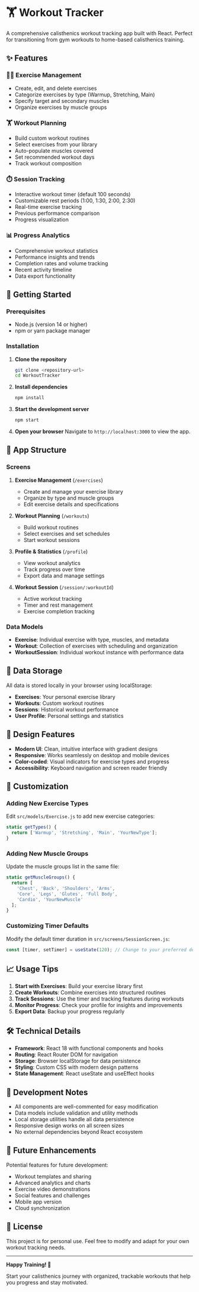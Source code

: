 # 🏋️ Workout Tracker

A comprehensive calisthenics workout tracking app built with React. Perfect for transitioning from gym workouts to home-based calisthenics training.

## ✨ Features

### 🏃‍♂️ Exercise Management
- Create, edit, and delete exercises
- Categorize exercises by type (Warmup, Stretching, Main)
- Specify target and secondary muscles
- Organize exercises by muscle groups

### 🏋️ Workout Planning
- Build custom workout routines
- Select exercises from your library
- Auto-populate muscles covered
- Set recommended workout days
- Track workout composition

### ⏱️ Session Tracking
- Interactive workout timer (default 100 seconds)
- Customizable rest periods (1:00, 1:30, 2:00, 2:30)
- Real-time exercise tracking
- Previous performance comparison
- Progress visualization

### 📊 Progress Analytics
- Comprehensive workout statistics
- Performance insights and trends
- Completion rates and volume tracking
- Recent activity timeline
- Data export functionality

## 🚀 Getting Started

### Prerequisites
- Node.js (version 14 or higher)
- npm or yarn package manager

### Installation

1. **Clone the repository**
   ```bash
   git clone <repository-url>
   cd WorkoutTracker
   ```

2. **Install dependencies**
   ```bash
   npm install
   ```

3. **Start the development server**
   ```bash
   npm start
   ```

4. **Open your browser**
   Navigate to `http://localhost:3000` to view the app.

## 📱 App Structure

### Screens

1. **Exercise Management** (`/exercises`)
   - Create and manage your exercise library
   - Organize by type and muscle groups
   - Edit exercise details and specifications

2. **Workout Planning** (`/workouts`)
   - Build workout routines
   - Select exercises and set schedules
   - Start workout sessions

3. **Profile & Statistics** (`/profile`)
   - View workout analytics
   - Track progress over time
   - Export data and manage settings

4. **Workout Session** (`/session/:workoutId`)
   - Active workout tracking
   - Timer and rest management
   - Exercise completion tracking

### Data Models

- **Exercise**: Individual exercise with type, muscles, and metadata
- **Workout**: Collection of exercises with scheduling and organization
- **WorkoutSession**: Individual workout instance with performance data

## 💾 Data Storage

All data is stored locally in your browser using localStorage:
- **Exercises**: Your personal exercise library
- **Workouts**: Custom workout routines
- **Sessions**: Historical workout performance
- **User Profile**: Personal settings and statistics

## 🎨 Design Features

- **Modern UI**: Clean, intuitive interface with gradient designs
- **Responsive**: Works seamlessly on desktop and mobile devices
- **Color-coded**: Visual indicators for exercise types and progress
- **Accessibility**: Keyboard navigation and screen reader friendly

## 🔧 Customization

### Adding New Exercise Types
Edit `src/models/Exercise.js` to add new exercise categories:
```javascript
static getTypes() {
  return ['Warmup', 'Stretching', 'Main', 'YourNewType'];
}
```

### Adding New Muscle Groups
Update the muscle groups list in the same file:
```javascript
static getMuscleGroups() {
  return [
    'Chest', 'Back', 'Shoulders', 'Arms', 
    'Core', 'Legs', 'Glutes', 'Full Body', 
    'Cardio', 'YourNewMuscle'
  ];
}
```

### Customizing Timer Defaults
Modify the default timer duration in `src/screens/SessionScreen.js`:
```javascript
const [timer, setTimer] = useState(120); // Change to your preferred default
```

## 📈 Usage Tips

1. **Start with Exercises**: Build your exercise library first
2. **Create Workouts**: Combine exercises into structured routines
3. **Track Sessions**: Use the timer and tracking features during workouts
4. **Monitor Progress**: Check your profile for insights and improvements
5. **Export Data**: Backup your progress regularly

## 🛠️ Technical Details

- **Framework**: React 18 with functional components and hooks
- **Routing**: React Router DOM for navigation
- **Storage**: Browser localStorage for data persistence
- **Styling**: Custom CSS with modern design patterns
- **State Management**: React useState and useEffect hooks

## 📝 Development Notes

- All components are well-commented for easy modification
- Data models include validation and utility methods
- Local storage utilities handle all data persistence
- Responsive design works on all screen sizes
- No external dependencies beyond React ecosystem

## 🎯 Future Enhancements

Potential features for future development:
- Workout templates and sharing
- Advanced analytics and charts
- Exercise video demonstrations
- Social features and challenges
- Mobile app version
- Cloud synchronization

## 📄 License

This project is for personal use. Feel free to modify and adapt for your own workout tracking needs.

---

**Happy Training! 💪**

Start your calisthenics journey with organized, trackable workouts that help you progress and stay motivated.